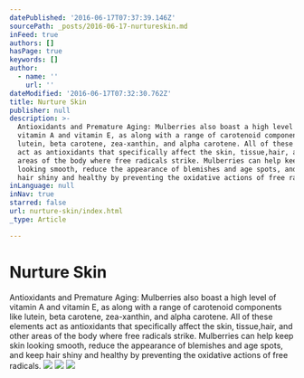 ```yaml
---
datePublished: '2016-06-17T07:37:39.146Z'
sourcePath: _posts/2016-06-17-nurtureskin.md
inFeed: true
authors: []
hasPage: true
keywords: []
author:
  - name: ''
    url: ''
dateModified: '2016-06-17T07:32:30.762Z'
title: Nurture Skin
publisher: null
description: >-
  Antioxidants and Premature Aging: Mulberries also boast a high level of
  vitamin A and vitamin E, as along with a range of carotenoid components like
  lutein, beta carotene, zea-xanthin, and alpha carotene. All of these elements
  act as antioxidants that specifically affect the skin, tissue,hair, and other
  areas of the body where free radicals strike. Mulberries can help keep skin
  looking smooth, reduce the appearance of blemishes and age spots, and keep
  hair shiny and healthy by preventing the oxidative actions of free radicals.
inLanguage: null
inNav: true
starred: false
url: nurture-skin/index.html
_type: Article

---
```

# Nurture Skin

Antioxidants and Premature Aging: Mulberries also boast a high level of vitamin A and vitamin E, as along with a range of carotenoid components like lutein, beta carotene, zea-xanthin, and alpha carotene. All of these elements act as antioxidants that specifically affect the skin, tissue,hair, and other areas of the body where free radicals strike. Mulberries can help keep skin looking smooth, reduce the appearance of blemishes and age spots, and keep hair shiny and healthy by preventing the oxidative actions of free radicals.
![](https://the-grid-user-content.s3-us-west-2.amazonaws.com/6f117122-992f-41ab-b317-2db364d661e7.png)
![](https://the-grid-user-content.s3-us-west-2.amazonaws.com/5c9df018-6906-469d-9905-3cf0e15a0492.png)
![ ](https://the-grid-user-content.s3-us-west-2.amazonaws.com/981740d4-1008-4ecc-9801-df9ed3281703.png)